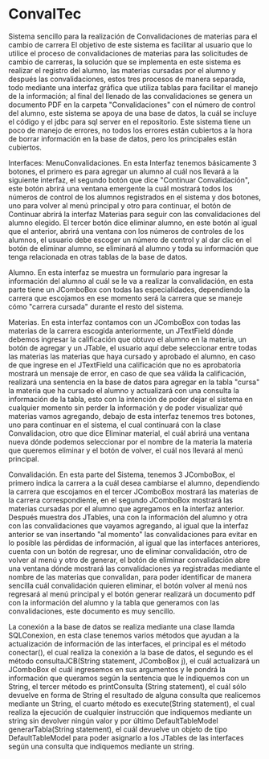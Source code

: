 # ConvalTec
Sistema sencillo para la realización de Convalidaciones de materias para el cambio de carrera
El objetivo de este sistema es facilitar al usuario que lo utilice el proceso de convalidaciones de materias para las solicitudes de cambio de carreras, la solución que se implementa en este sistema es realizar el registro del alumno, las materias cursadas por el alumno y después las convalidaciones, estos tres procesos de manera separada, todo mediante una interfaz gráfica que utiliza tablas para facilitar el manejo de la información; al final del llenado de las convalidaciones se genera un documento PDF en la carpeta "Convalidaciones" con el número de control del alumno, este sistema se apoya de una base de datos, la cuál se incluye el código y el jdbc para sql server en el repositorio.
Este sistema tiene un poco de manejo de errores, no todos los errores están cubiertos a la hora de borrar información en la base de datos, pero los principales están cubiertos.

Interfaces:
MenuConvalidaciones.
En esta Interfaz tenemos básicamente 3 botones, el primero es para agregar un alumno al cuál nos llevará a la siguiente interfaz, el segundo botón que dice "Continuar Convalidación", este botón abrirá una ventana emergente la cuál mostrará todos los números de control de los alumnos registrados en el sistema y dos botones, uno para volver al menú principal y otro para continuar, el botón de Continuar abrirá la interfaz Materias para seguir con las convalidaciones del alumno elegido. El tercer botón dice eliminar alumno, en este botón al igual que el anterior, abrirá una ventana con los números de controles de los alumnos, el usuario debe escoger un número de control y al dar clic en el botón de eliminar alumno, se eliminará al alumno y toda su información que tenga relacionada en otras tablas de la base de datos.

Alumno.
En esta interfaz se muestra un formulario para ingresar la información del alumno al cuál se le va a realizar la convalidación, en esta parte tiene un JComboBox con todas las especialidades, dependiendo la carrera que escojamos en ese momento será la carrera que se maneje cómo "carrera cursada" durante el resto del sistema.

Materias.
En esta interfaz contamos con un JComboBox con todas las materias de la carrera escogida anteriormente, un JTextField dónde debemos ingresar la calificación que obtuvo el alumno en la materia, un botón de agregar y un JTable, el usuario aquí debe seleccionar entre todas las materias las materias que haya cursado y aprobado el alumno, en caso de que ingrese en el JTextField una calificación que no es aprobatoria mostrará un mensaje de error, en caso de que sea válida la calificación, realizará una sentencia en la base de datos para agregar en la tabla "cursa" la materia que ha cursado el alumno y actualizará con una consulta la información de la tabla, esto con la intención de poder dejar el sistema en cualquier momento sin perder la información y de poder visualizar qué materias vamos agregando, debajo de esta interfaz tenemos tres botones, uno para continuar en el sistema, el cual continuará con la clase Convalidacion, otro que dice Eliminar material, el cuál abrirá una ventana nueva dónde podemos seleccionar por el nombre de la materia la materia que queremos eliminar y el botón de volver, el cuál nos llevará al menú principal.

Convalidación.
En esta parte del Sistema, tenemos 3 JComboBox, el primero indica la carrera a la cuál desea cambiarse el alumno, dependiendo la carrera que escojamos en el tercer JComboBox mostrará las materias de la carrera correspondiente, en el segundo JComboBox mostrará las materias cursadas por el alumno que agregamos en la interfaz anterior. Después muestra dos JTables, una con la información del alumno y otra con las convalidaciones que vayamos agregando, al igual que la interfaz anterior se van insertando "al momento" las convalidaciones para evitar en lo posible las pérdidas de información, al igual que las interfaces anteriores, cuenta con un botón de regresar, uno de eliminar convalidación, otro de volver al menú y otro de generar, el botón de eliminar convalidación abre una ventana dónde mostrará las convalidaciones ya registradas mediante el nombre de las materias que convalidan, para poder identificar de manera sencilla cuál convalidación quieren eliminar, el botón volver al menú nos regresará al menú principal y el botón generar realizará un documento pdf con la información del alumno y la tabla que generamos con las convalidaciones, este documento es muy sencillo.

La conexión a la base de datos se realiza mediante una clase llamda SQLConexion, en esta clase tenemos varios métodos que ayudan a la actualización de información de las interfaces, el principal es el método conectar(), el cual realiza la conexión a la base de datos, el segundo es el método consultaJCB(String statement, JComboBox j), el cuál actualizará un JComboBox el cuál ingresemos en sus argumentos y le pondrá la información que queramos según la sentencia que le indiquemos con un String, el tercer método es printConsulta (String statement), el cuál sólo devuelve en forma de String el resultado de alguna consulta que realicemos mediante un String, el cuarto método es execute(String statement), el cual realiza la ejecución de cualquier instrucción que indiquemos mediante un string sin devolver ningún valor y por último DefaultTableModel generarTabla(String statement), el cuál devuelve un objeto de tipo DefaultTableModel para poder asignarlo a los JTables de las interfaces según una consulta que indiquemos mediante un string.
